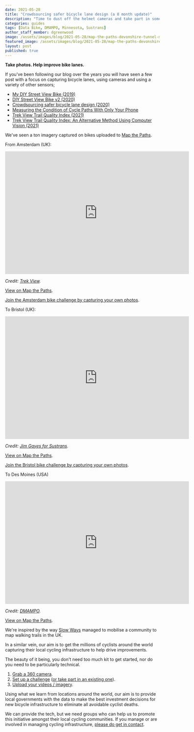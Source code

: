 ```yaml
---
date: 2021-05-28
title: "Crowdsourcing safer bicycle lane design (a 8 month update)"
description: "Time to dust off the helmet cameras and take part in some cycling capture challenges."
categories: guides
tags: [Data Bike, DMAMPO, Minnesota, Sustrans]
author_staff_member: dgreenwood
image: /assets/images/blog/2021-05-28/map-the-paths-devonshire-tunnel-meta.jpg
featured_image: /assets/images/blog/2021-05-28/map-the-paths-devonshire-tunnel-sm.jpg
layout: post
published: true
---
```


**Take photos. Help improve bike lanes.**

If you've been following our blog over the years you will have seen a few post with a focus on capturing bicycle lanes, using cameras and using a variety of other sensors;

* [My DIY Street View Bike (2019)](/blog/2019/diy-street-view-bike-tours)
* [DIY Street View Bike v2 (2020)](/blog/2019/diy-street-view-bike-v2)
* [Crowdsourcing safer bicycle lane design (2020)](/blog/2020/challenge-map-amsterdam-by-bicycle)
* [Measuring the Condition of Cycle Paths With Only Your Phone](/blog/2021/measuring-condition-cycle-paths-phone)
* [Trek View Trail Quality Index (2021)](/blog/2021/trek-view-ride-quality-index)
* [Trek View Trail Quality Index: An Alternative Method Using Computer Vision (2021)](/blog/2021/trek-view-ride-quality-index-computer-vision-part-1)

We've seen a ton imagery captured on bikes uploaded to [Map the Paths](https://www.mapthepaths.com).

From Amsterdam (UK):

<iframe width="600" height="400" allowfullscreen style="border-style:none;" src="https://www.trekview.org/trekviewer.htm#panorama=https://www.trekview.org/assets/images/blog/2021-05-28/amsterdam.jpeg&amp;autoLoad=true"></iframe>

_Credit: [Trek View](https://www.mapthepaths.com/user/himynamesdave/profile/)._

[View on Map the Paths](https://www.mapthepaths.com/sequence/416a6042-d285-4f8a-bbbb-c7871c7dcb09/detail?image_key=nH4ssHXDUeKQrCGmNm2K2p&view_mode=original&show_gpx=false).

[Join the Amsterdam bike challenge by capturing your own photos](https://www.mapthepaths.com/challenge/capture/6804d9dd-80a7-406c-8f83-27dc01fb377f/).

To Bristol (UK):

<iframe width="600" height="400" allowfullscreen style="border-style:none;" src="https://www.trekview.org/trekviewer.htm#panorama=https://www.trekview.org/assets/images/blog/2021-05-28/bristol.jpeg&amp;autoLoad=true"></iframe>

_Credit: [Jim Gayes for Sustrans](https://www.mapthepaths.com/user/JG360/profile/)._

[View on Map the Paths](https://www.mapthepaths.com/sequence/0d2bcfcf-2c71-4248-b94b-3719c98e0d39/detail?image_key=nmogkwoRpD8Oq9q93AqOLW&view_mode=original&show_gpx=false).

[Join the Bristol bike challenge by capturing your own photos](https://www.mapthepaths.com/challenge/capture/a5b36a49-319d-4111-b72c-45ddf7f575d2/).

To Des Moines (USA)

<iframe width="600" height="400" allowfullscreen style="border-style:none;" src="https://www.trekview.org/trekviewer.htm#panorama=https://www.trekview.org/assets/images/blog/2021-05-28/iowa.jpeg&amp;autoLoad=true"></iframe>

_Credit: [DMAMPO](https://www.mapthepaths.com/user/iowadatabike/profile/)._

[View on Map the Paths](https://www.mapthepaths.com/sequence/416a6042-d285-4f8a-bbbb-c7871c7dcb09/detail?image_key=nH4ssHXDUeKQrCGmNm2K2p&view_mode=original&show_gpx=false).

We're inspired by the way [Slow Ways](https://beta.slowways.org/) managed to mobilise a community to map walking trails in the UK.

In a similar vein, our aim is to get the millions of cyclists around the world capturing their local cycling infrastructure to help drive improvements.

The beauty of it being, you don't need too much kit to get started, nor do you need to be particularly technical.

1. [Grab a 360 camera](https://guides.trekview.org/trek-pack/v2/the-kit#bike-pack).
2. [Set up a challenge](https://www.mapthepaths.com/challenge/capture/create) ([or take part in an existing one](https://www.mapthepaths.com/challenge/capture/list/)).
3. [Upload your videos / imagery](https://www.mapthepaths.com/uploader).

Using what we learn from locations around the world, our aim is to provide local governments with the data to make the best investment decisions for new bicycle infrastructure to eliminate all avoidable cyclist deaths.

We can provide the tech, but we need groups who can help us to promote this initiative amongst their local cycling communities. If you manage or are involved in managing cycling infrastructure, [please do get in contact](/contact).